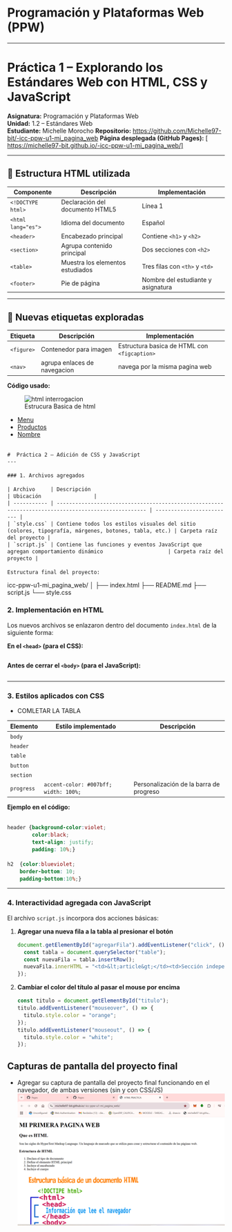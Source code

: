 # Programación y Plataformas Web (PPW)

---

#  Práctica 1 – Explorando los Estándares Web con HTML, CSS y JavaScript

**Asignatura:** Programación y Plataformas Web  
**Unidad:** 1.2 – Estándares Web  
**Estudiante:** Michelle Morocho
**Repositorio:** https://github.com/Michelle97-bit/-icc-ppw-u1-mi_pagina_web
**Página desplegada (GitHub Pages):** [ https://michelle97-bit.github.io/-icc-ppw-u1-mi_pagina_web/]

---

## 🧱 Estructura HTML utilizada

| Componente | Descripción | Implementación |
|-------------|--------------|----------------|
| `<!DOCTYPE html>` | Declaración del documento HTML5 | Línea 1 |
| `<html lang="es">` | Idioma del documento | Español |
| `<header>` | Encabezado principal | Contiene `<h1>` y `<h2>` |
| `<section>` | Agrupa contenido principal | Dos secciones con `<h2>` |
| `<table>` | Muestra los elementos estudiados | Tres filas con `<th>` y `<td>` |
| `<footer>` | Pie de página | Nombre del estudiante y asignatura |

---

## 🧩 Nuevas etiquetas exploradas

| Etiqueta | Descripción | Implementación |
|-----------|--------------|----------------|
| `<figure>` | Contenedor para imagen | Estructura basica de HTML con `<figcaption>` |
| `<nav>` | agrupa enlaces de navegacion | navega por la misma pagina web |

**Código usado:**
<figure>
            <img src="https://ney.one/wp-content/uploads/2019/08/Estructura-de-una-documento-HTML.png" alt="html interrogacion">
            <figcaption>Estrucura Basica de html</figcaption>
</figure>
<nav>
        <ul>
          <li><a href="/">Menu</a></li>
          <li><a href="/MI PRIMERA PAGINA WEB">Productos</a></li>
          <li><a href="/Autora">Nombre</a></li>
        </ul>
</nav>

```

#  Práctica 2 – Adición de CSS y JavaScript
---

### 1. Archivos agregados

| Archivo     | Descripción                                                                                         | Ubicación                 |
| ----------- | --------------------------------------------------------------------------------------------------- | ------------------------- |
| `style.css` | Contiene todos los estilos visuales del sitio (colores, tipografía, márgenes, botones, tabla, etc.) | Carpeta raíz del proyecto |
| `script.js` | Contiene las funciones y eventos JavaScript que agregan comportamiento dinámico                     | Carpeta raíz del proyecto |

Estructura final del proyecto:

```
icc-ppw-u1-mi_pagina_web/
│
├── index.html
├── README.md
├── script.js
└── style.css



### 2. Implementación en HTML

Los nuevos archivos se enlazaron dentro del documento `index.html` de la siguiente forma:

**En el `<head>` (para el CSS):**

```<link rel="stylesheet" href="style.css">
```

**Antes de cerrar el `<body>` (para el JavaScript):**

```<script src="script.js "></script>
```


---

### 3. Estilos aplicados con CSS

* COMLETAR LA TABLA

| Elemento                    | Estilo implementado                                            | Descripción                             |
| --------------------------- | -------------------------------------------------------------- | --------------------------------------- |
| `body`                      |         |         |
| `header`                    | |
| `table`                     |                              |                  |
| `button`                    |                                   |   |
| `section`                   |                                        |          |
| `progress`                  | `accent-color: #007bff; width: 100%;`                          | Personalización de la barra de progreso |


**Ejemplo en el código:**

```css

header {background-color:violet; 
        color:black; 
        text-align: justify; 
        padding: 10%;}

h2  {color:blueviolet; 
    border-bottom: 10; 
    padding-bottom:10%;}
```

---

###  4. Interactividad agregada con JavaScript

El archivo `script.js` incorpora dos acciones básicas:

1. **Agregar una nueva fila a la tabla al presionar el botón**

   ```javascript
   document.getElementById("agregarFila").addEventListener("click", () => {
     const tabla = document.querySelector("table");
     const nuevaFila = tabla.insertRow();
     nuevaFila.innerHTML = "<td>&lt;article&gt;</td><td>Sección independiente del contenido</td>";
   });
   ```

2. **Cambiar el color del título al pasar el mouse por encima**

   ```javascript
   const titulo = document.getElementById("titulo");
   titulo.addEventListener("mouseover", () => {
     titulo.style.color = "orange";
   });
   titulo.addEventListener("mouseout", () => {
     titulo.style.color = "white";
   });
   ```


## Capturas de pantalla del proyecto final

* Agregar su captura de pantalla del proyecto final funcionando en el navegador, de ambas versiones (sin y con CSS/JS)
![alt text](image.png)

